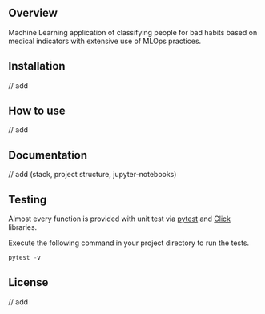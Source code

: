 ## Overview
Machine Learning application of classifying people for bad habits based on medical indicators with extensive use of MLOps practices.

## Installation
// add

## How to use
// add

## Documentation
// add (stack, project structure, jupyter-notebooks)

## Testing
Almost every function is provided with unit test via [pytest](https://docs.pytest.org/en/stable/contents.html) and [Click](https://github.com/pallets/click) libraries.

Execute the following command in your project directory to run the tests.

```python
pytest -v
```

## License
// add

